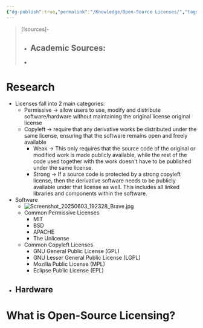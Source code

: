 ```yaml
---
{"dg-publish":true,"permalink":"/Knowledge/Open-Source Licenses/","tags":["opensource","opensource/hardware","opensource/software","diy/material","diy/software"]}
---
```



 


>[!sources]-
>- Academic Sources:
>	- 
>
>- 

# Research 
- Licenses fall into 2 main categories: 
	- Permissive -> allow users to use, modify and distribute software/hardware without maintaining the original license original license
	- Copyleft -> require that any derivative works be distributed under the same license, ensuring that the software remains open and freely available
		- Weak -> This only requires that the source code of the original or modified work is made publicly available, while the rest of the code used together with the work doesn't have to be published under the same license.
		- Strong -> If a source code is protected by a strong copyleft license, then the derivative software needs to be publicly available under that license as well. This includes all linked libraries and components within the software.
- Software 
	- ![Screenshot_20250603_192328_Brave.jpg](/img/user/Knowledge/Screenshot_20250603_192328_Brave.jpg) 
	- Common Permissive Licenses
		- MIT 
		- BSD
		- APACHE 
		- The Unlicense
	- Common Copyleft Licenses
		- GNU General Public License (GPL)
		- GNU Lesser General Public License (LGPL)
		- Mozilla Public License (MPL)
		- Eclipse Public License (EPL)
- Hardware 
	- 




# What is Open-Source Licensing?

